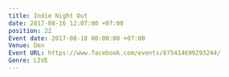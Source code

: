 ```yaml
---
title: Indie Night Out
date: 2017-08-16 12:07:00 +07:00
position: 22
Event date: 2017-08-18 00:00:00 +07:00
Venue: Den
Event URL: https://www.facebook.com/events/875414699293244/
Genre: LIVE
---
```



